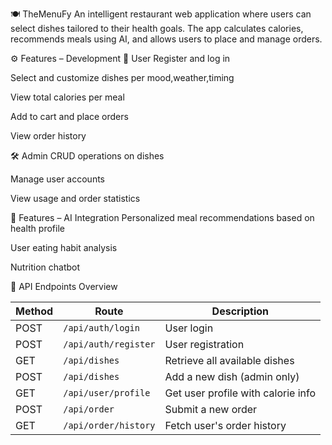 🍽️ TheMenuFy
An intelligent restaurant web application where users can select dishes tailored to their health goals. The app calculates calories, recommends meals using AI, and allows users to place and manage orders.


⚙️ Features – Development
👤 User
Register and log in

Select and customize dishes per mood,weather,timing

View total calories per meal

Add to cart and place orders

View order history

🛠️ Admin
CRUD operations on dishes

Manage user accounts

View usage and order statistics

🧠 Features – AI Integration
Personalized meal recommendations based on health profile

User eating habit analysis

Nutrition chatbot


📡 API Endpoints Overview

| Method | Route                | Description                        |
| ------ | -------------------- | ---------------------------------- |
| POST   | `/api/auth/login`    | User login                         |
| POST   | `/api/auth/register` | User registration                  |
| GET    | `/api/dishes`        | Retrieve all available dishes      |
| POST   | `/api/dishes`        | Add a new dish (admin only)        |
| GET    | `/api/user/profile`  | Get user profile with calorie info |
| POST   | `/api/order`         | Submit a new order                 |
| GET    | `/api/order/history` | Fetch user's order history         |
